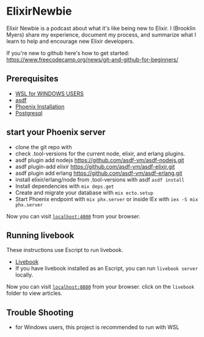 # ElixirNewbie

Elixir Newbie is a podcast about what it's like being new to Elixir. I (Brooklin Myers) share my experience, document my process, and summarize what I learn to help and encourage new Elixir developers.

If you're new to github here's how to get started: https://www.freecodecamp.org/news/git-and-github-for-beginners/

## Prerequisites
- [WSL for WINDOWS USERS](https://docs.microsoft.com/en-us/windows/wsl/install)
- [asdf](http://asdf-vm.com/guide/getting-started.html#_1-install-dependencies)
- [Phoenix Installation](https://hexdocs.pm/phoenix/installation.html#content)
- [Postgresql](https://hexdocs.pm/phoenix/installation.html#postgresql)

## start your Phoenix server
- clone the git repo with
- check .tool-versions for the current node, elixir, and erlang plugins. 
- asdf plugin add nodejs https://github.com/asdf-vm/asdf-nodejs.git
- asdf plugin-add elixir https://github.com/asdf-vm/asdf-elixir.git
- asdf plugin add erlang https://github.com/asdf-vm/asdf-erlang.git
- install elixir/erlang/node from .tool-versions with asdf `asdf install`
- Install dependencies with `mix deps.get`
- Create and migrate your database with `mix ecto.setup`
- Start Phoenix endpoint with `mix phx.server` or inside IEx with `iex -S mix phx.server`

Now you can visit [`localhost:4000`](http://localhost:4000) from your browser.

## Running livebook
These instructions use Escript to run livebook.
- [Livebook](https://github.com/livebook-dev/livebook#escript)
- If you have livebook installed as an Escript, you can run `livebook server` locally.

Now you can visit [`localhost:8080`](http://localhost:8080) from your browser. 
click on the `livebook` folder to view articles.

## Trouble Shooting
  * for Windows users, this project is recommended to run with WSL